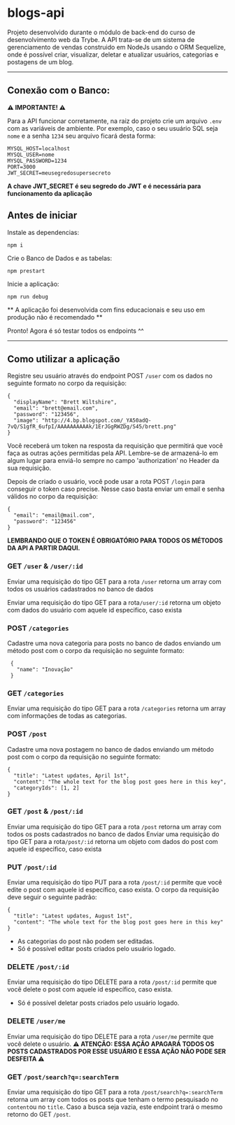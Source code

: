 # blogs-api

Projeto desenvolvido durante o módulo de back-end do curso de desenvolvimento web da Trybe. A API trata-se de um sistema de gerenciamento de vendas construido em NodeJs usando o ORM Sequelize, onde é possível criar, visualizar, deletar e atualizar usuários, categorias e postagens de um blog.

---

## Conexão com o Banco:

**⚠️ IMPORTANTE! ⚠️**

Para a API funcionar corretamente, na raiz do projeto crie um arquivo `.env` com as variáveis de ambiente. Por exemplo, caso o seu usuário SQL seja `nome` e a senha `1234` seu arquivo ficará desta forma:

```
MYSQL_HOST=localhost
MYSQL_USER=nome
MYSQL_PASSWORD=1234
PORT=3000
JWT_SECRET=meusegredosupersecreto
```

**A chave JWT_SECRET é seu segredo do JWT e é necessária para funcionamento da aplicação**

## Antes de iniciar

Instale as dependencias:

`npm i`

Crie o Banco de Dados e as tabelas:

`npm prestart`

Inicie a aplicação:

`npm run debug`

** A aplicação foi desenvolvida com fins educacionais e seu uso em produção não é recomendado **

Pronto! Agora é só testar todos os endpoints ^^

---

## Como utilizar a aplicação

Registre seu usuário através do endpoint POST `/user` com os dados no seguinte formato no corpo da requisição:

```
{
  "displayName": "Brett Wiltshire",
  "email": "brett@email.com",
  "password": "123456",
  "image": "http://4.bp.blogspot.com/_YA50adQ-7vQ/S1gfR_6ufpI/AAAAAAAAAAk/1ErJGgRWZDg/S45/brett.png"
}
```

Você receberá um token na resposta da requisição que permitirá que você faça as outras ações permitidas pela API. Lembre-se de armazená-lo em algum lugar para enviá-lo sempre no campo 'authorization' no Header da sua requisição.

Depois de criado o usuário, você pode usar a rota POST `/login` para conseguir o token caso precise. Nesse caso basta enviar um email e senha válidos no corpo da requisição:
```
{
  "email": "email@mail.com",
  "password": "123456"
}
```

**LEMBRANDO QUE O TOKEN É OBRIGATÓRIO PARA TODOS OS MÉTODOS DA API A PARTIR DAQUI.**

### GET `/user` & `/user/:id`

Enviar uma requisição do tipo GET para a rota `/user` retorna um array com todos os usuários cadastrados no banco de dados

Enviar uma requisição do tipo GET para a rota`/user/:id` retorna um objeto com dados do usuário com aquele id especifico, caso exista

### POST `/categories`

Cadastre uma nova categoria para posts no banco de dados enviando um método post com o corpo da requisição no seguinte formato:
```
 {
   "name": "Inovação"
 }
```

### GET `/categories`

Enviar uma requisição do tipo GET para a rota `/categories` retorna um array com informações de todas as categorias.

### POST `/post`

Cadastre uma nova postagem no banco de dados enviando um método post com o corpo da requisição no seguinte formato:
```
{
  "title": "Latest updates, April 1st",
  "content": "The whole text for the blog post goes here in this key",
  "categoryIds": [1, 2]
}
```

### GET `/post` & `/post/:id`

Enviar uma requisição do tipo GET para a rota `/post` retorna um array com todos os posts cadastrados no banco de dados
Enviar uma requisição do tipo GET para a rota`/post/:id` retorna um objeto com dados do post com aquele id especifico, caso exista

### PUT `/post/:id`

Enviar uma requisição do tipo PUT para a rota `/post/:id` permite que você edite o post com aquele id específico, caso exista.
O corpo da requisição deve seguir o seguinte padrão:
```
{
  "title": "Latest updates, August 1st",
  "content": "The whole text for the blog post goes here in this key"
}
```
- As categorias do post não podem ser editadas.
- Só é possível editar posts criados pelo usuário logado.

### DELETE `/post/:id`

Enviar uma requisição do tipo DELETE para a rota `/post/:id` permite que você delete o post com aquele id específico, caso exista.
- Só é possível deletar posts criados pelo usuário logado.

### DELETE `/user/me`

Enviar uma requisição do tipo DELETE para a rota `/user/me` permite que você delete o usuário.
**⚠️ ATENÇÃO: ESSA AÇÃO APAGARÁ TODOS OS POSTS CADASTRADOS POR ESSE USUÁRIO E ESSA AÇÃO NÃO PODE SER DESFEITA ⚠️**

### GET `/post/search?q=:searchTerm`

Enviar uma requisição do tipo GET para a rota `/post/search?q=:searchTerm` retorna um array com todos os posts que tenham o termo pesquisado no `content`ou no `title`.
Caso a busca seja vazia, este endpoint trará o mesmo retorno do GET `/post`.
